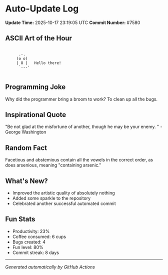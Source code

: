 # Auto-Update Log
**Update Time:** 2025-10-17 23:19:05 UTC
**Commit Number:** #7580

## ASCII Art of the Hour
```

      .-.
     (o o)
     | O |   Hello there!
      `---'
        
```

## Programming Joke
Why did the programmer bring a broom to work? To clean up all the bugs.

## Inspirational Quote
"Be not glad at the misfortune of another, though he may be your enemy. " - George Washington

## Random Fact
Facetious and abstemious contain all the vowels in the correct order, as does arsenious, meaning "containing arsenic." 

## What's New?
- Improved the artistic quality of absolutely nothing
- Added some sparkle to the repository
- Celebrated another successful automated commit

## Fun Stats
- Productivity: 23%
- Coffee consumed: 6 cups
- Bugs created: 4
- Fun level: 80%
- Commit streak: 8 days

---
*Generated automatically by GitHub Actions*
